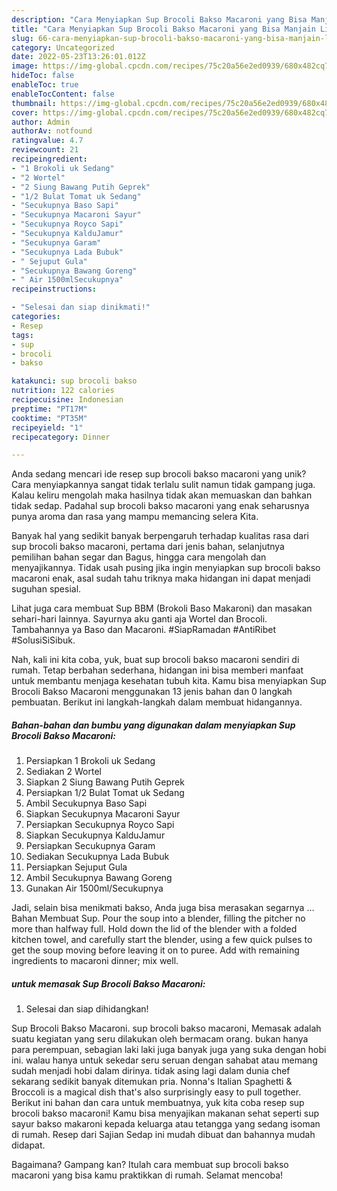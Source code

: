 ```yaml
---
description: "Cara Menyiapkan Sup Brocoli Bakso Macaroni yang Bisa Manjain Lidah"
title: "Cara Menyiapkan Sup Brocoli Bakso Macaroni yang Bisa Manjain Lidah"
slug: 66-cara-menyiapkan-sup-brocoli-bakso-macaroni-yang-bisa-manjain-lidah
category: Uncategorized
date: 2022-05-23T13:26:01.012Z
image: https://img-global.cpcdn.com/recipes/75c20a56e2ed0939/680x482cq70/sup-brocoli-bakso-macaroni-foto-resep-utama.jpg
hideToc: false
enableToc: true
enableTocContent: false
thumbnail: https://img-global.cpcdn.com/recipes/75c20a56e2ed0939/680x482cq70/sup-brocoli-bakso-macaroni-foto-resep-utama.jpg
cover: https://img-global.cpcdn.com/recipes/75c20a56e2ed0939/680x482cq70/sup-brocoli-bakso-macaroni-foto-resep-utama.jpg
author: Admin
authorAv: notfound
ratingvalue: 4.7
reviewcount: 21
recipeingredient:
- "1 Brokoli uk Sedang"
- "2 Wortel"
- "2 Siung Bawang Putih Geprek"
- "1/2 Bulat Tomat uk Sedang"
- "Secukupnya Baso Sapi"
- "Secukupnya Macaroni Sayur"
- "Secukupnya Royco Sapi"
- "Secukupnya KalduJamur"
- "Secukupnya Garam"
- "Secukupnya Lada Bubuk"
- " Sejuput Gula"
- "Secukupnya Bawang Goreng"
- " Air 1500mlSecukupnya"
recipeinstructions:

- "Selesai dan siap dinikmati!"
categories:
- Resep
tags:
- sup
- brocoli
- bakso

katakunci: sup brocoli bakso 
nutrition: 122 calories
recipecuisine: Indonesian
preptime: "PT17M"
cooktime: "PT35M"
recipeyield: "1"
recipecategory: Dinner

---
```





Anda sedang mencari ide resep sup brocoli bakso macaroni yang unik? Cara menyiapkannya sangat tidak terlalu sulit namun tidak gampang juga. Kalau keliru mengolah maka hasilnya tidak akan memuaskan dan bahkan tidak sedap. Padahal sup brocoli bakso macaroni yang enak seharusnya punya aroma dan rasa yang mampu memancing selera Kita.





Banyak hal yang sedikit banyak berpengaruh terhadap kualitas rasa dari sup brocoli bakso macaroni, pertama dari jenis bahan, selanjutnya pemilihan bahan segar dan Bagus, hingga cara mengolah dan menyajikannya. Tidak usah pusing jika ingin menyiapkan sup brocoli bakso macaroni enak,      asal sudah tahu triknya maka hidangan ini dapat menjadi suguhan spesial.














Lihat juga cara membuat Sup BBM (Brokoli Baso Makaroni) dan masakan sehari-hari lainnya. Sayurnya aku ganti aja Wortel dan Brocoli. Tambahannya ya Baso dan Macaroni. #SiapRamadan #AntiRibet #SolusiSiSibuk.






Nah, kali ini kita coba, yuk, buat sup brocoli bakso macaroni sendiri di rumah. Tetap berbahan sederhana, hidangan ini bisa memberi manfaat untuk membantu menjaga kesehatan tubuh kita. Kamu bisa menyiapkan Sup Brocoli Bakso Macaroni menggunakan 13 jenis bahan dan 0 langkah pembuatan. Berikut ini langkah-langkah dalam membuat hidangannya.

<!--inarticleads1-->

##### Bahan-bahan dan bumbu yang digunakan dalam menyiapkan Sup Brocoli Bakso Macaroni:

1. Persiapkan 1 Brokoli uk Sedang
1. Sediakan 2 Wortel
1. Siapkan 2 Siung Bawang Putih Geprek
1. Persiapkan 1/2 Bulat Tomat uk Sedang
1. Ambil Secukupnya Baso Sapi
1. Siapkan Secukupnya Macaroni Sayur
1. Persiapkan Secukupnya Royco Sapi
1. Siapkan Secukupnya KalduJamur
1. Persiapkan Secukupnya Garam
1. Sediakan Secukupnya Lada Bubuk
1. Persiapkan  Sejuput Gula
1. Ambil Secukupnya Bawang Goreng
1. Gunakan  Air 1500ml/Secukupnya


Jadi, selain bisa menikmati bakso, Anda juga bisa merasakan segarnya … Bahan Membuat Sup. Pour the soup into a blender, filling the pitcher no more than halfway full. Hold down the lid of the blender with a folded kitchen towel, and carefully start the blender, using a few quick pulses to get the soup moving before leaving it on to puree. Add with remaining ingredients to macaroni dinner; mix well. 

<!--inarticleads2-->

#####  untuk memasak Sup Brocoli Bakso Macaroni:


1. Selesai dan siap dihidangkan!

Sup Brocoli Bakso Macaroni. sup brocoli bakso macaroni, Memasak adalah suatu kegiatan yang seru dilakukan oleh bermacam orang. bukan hanya para perempuan, sebagian laki laki juga banyak juga yang suka dengan hobi ini. walau hanya untuk sekedar seru seruan dengan sahabat atau memang sudah menjadi hobi dalam dirinya. tidak asing lagi dalam dunia chef sekarang sedikit banyak ditemukan pria. Nonna&#39;s Italian Spaghetti &amp; Broccoli is a magical dish that&#39;s also surprisingly easy to pull together. Berikut ini bahan dan cara untuk membuatnya, yuk kita coba resep sup brocoli bakso macaroni! Kamu bisa menyajikan makanan sehat seperti sup sayur bakso makaroni kepada keluarga atau tetangga yang sedang isoman di rumah. Resep dari Sajian Sedap ini mudah dibuat dan bahannya mudah didapat. 

Bagaimana? Gampang kan? Itulah cara membuat sup brocoli bakso macaroni yang bisa kamu praktikkan di rumah. Selamat mencoba!
